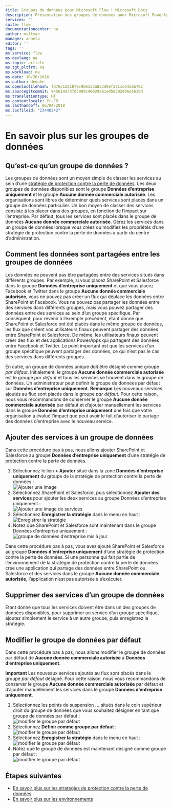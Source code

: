 ```yaml
---
title: Groupes de données pour Microsoft Flow | Microsoft Docs
description: Présentation des groupes de données pour Microsoft PowerApps et Microsoft Flow.
services: ''
suite: flow
documentationcenter: na
author: msftman
manager: anneta
editor: ''
tags: ''
ms.service: flow
ms.devlang: na
ms.topic: article
ms.tgt_pltfrm: na
ms.workload: na
ms.date: 10/26/2016
ms.author: deonhe
ms.openlocfilehash: fd76c12d1879c9b613ba833d9ef2211cd4aab702
ms.sourcegitcommit: 945614d737d5909c40029a61e050302d96e1619d
ms.translationtype: HT
ms.contentlocale: fr-FR
ms.lasthandoff: 06/04/2018
ms.locfileid: "23440242"
---
```

# <a name="learn-all-about-data-groups"></a>En savoir plus sur les groupes de données
## <a name="what-is-a-data-group"></a>Qu’est-ce qu’un groupe de données ?
Les groupes de données sont un moyen simple de classer les services au sein d’une [stratégie de protection contre la perte de données](prevent-data-loss.md). Les deux groupes de données disponibles sont le groupe **Données d’entreprise uniquement** et le groupe **Aucune donnée commerciale autorisée**. Les organisations sont libres de déterminer quels services sont placés dans un groupe de données particulier. Un bon moyen de classer des services consiste à les placer dans des groupes, en fonction de l’impact sur l’entreprise. Par défaut, tous les services sont placés dans le groupe de données **Aucune donnée commerciale autorisée**. Gérez les services dans un groupe de données lorsque vous créez ou modifiez les propriétés d’une stratégie de protection contre la perte de données à partir du centre d’administration.

## <a name="how-data-is-shared-between-data-groups"></a>Comment les données sont partagées entre les groupes de données
Les données ne peuvent pas être partagées entre des services situés dans différents groupes. Par exemple, si vous placez SharePoint et Salesforce dans le groupe **Données d’entreprise uniquement** et que vous placez Facebook et Twitter dans le groupe **Aucune donnée commerciale autorisée**, vous ne pouvez pas créer un flux qui déplace les données entre SharePoint et Facebook. Vous ne pouvez pas partager les données entre des services dans différents groupes, mais vous pouvez partager des données entre des services au sein d’un groupe spécifique. Par conséquent, pour revenir à l’exemple précédent, étant donné que SharePoint et Salesforce ont été placés dans le même groupe de données, les flux que créent vos utilisateurs finaux peuvent partager des données entre SharePoint et Salesforce. De même, les utilisateurs finaux peuvent créer des flux et des applications PowerApps qui partagent des données entre Facebook et Twitter. Le point important est que les services d’un groupe spécifique peuvent partager des données, ce qui n’est pas le cas des services dans différents groupes.  

En outre, un groupe de données unique doit être désigné comme groupe *par défaut*. Initialement, le groupe **Aucune donnée commerciale autorisée** est le groupe *par défaut* et tous les services se trouvent dans le groupe de données. Un administrateur peut définir le groupe de données par défaut sur **Données d’entreprise uniquement**. **Remarque** Les nouveaux services ajoutés au flux sont placés dans le groupe *par défaut*. Pour cette raison, nous vous recommandons de conserver le groupe **Aucune donnée commerciale autorisée** par défaut et d’ajouter manuellement les services dans le groupe **Données d’entreprise uniquement** une fois que votre organisation a évalué l’impact que peut avoir le fait d’autoriser le partage des données d’entreprise avec le nouveau service.

## <a name="add-services-to-a-data-group"></a>Ajouter des services à un groupe de données
Dans cette procédure pas à pas, nous allons ajouter SharePoint et Salesforce au groupe **Données d’entreprise uniquement** d’une stratégie de protection contre la perte de données. 

1. Sélectionnez le lien **+ Ajouter** situé dans la zone **Données d’entreprise uniquement** du groupe de la stratégie de protection contre la perte de données :    
   ![Ajouter une image](./media/introduction-to-data-groups/add-to-data-group-1.png)  
2. Sélectionnez SharePoint et Salesforce, puis sélectionnez **Ajouter des services** pour ajouter les deux services au groupe Données d’entreprise uniquement :    
   ![Ajouter une image de services](./media/introduction-to-data-groups/add-to-data-group-2.png)  
3. Sélectionnez **Enregistrer la stratégie** dans le menu en haut :  
   ![Enregistrer la stratégie](./media/introduction-to-data-groups/add-to-data-group-4.png) 
4. Notez que SharePoint et Salesforce sont maintenant dans le groupe Données d’entreprise uniquement :  
   ![groupe de données d’entreprise mis à jour](./media/introduction-to-data-groups/add-to-data-group-3.png)   

Dans cette procédure pas à pas, vous avez ajouté SharePoint et Salesforce au groupe **Données d’entreprise uniquement** d’une stratégie de protection contre la perte de données. Si une personne qui fait partie de l’environnement de la stratégie de protection contre la perte de données crée une application qui partage des données entre SharePoint ou Salesforce et des services dans le groupe **Aucune donnée commerciale autorisée**, l’application n’est pas autorisée à s’exécuter.

## <a name="remove-services-from-a-data-group"></a>Supprimer des services d’un groupe de données
Étant donné que tous les services doivent être dans un des groupes de données disponibles, pour supprimer un service d’un groupe spécifique, ajoutez simplement le service à un autre groupe, puis enregistrez la stratégie.  

## <a name="change-the-default-data-group"></a>Modifier le groupe de données par défaut
Dans cette procédure pas à pas, nous allons modifier le groupe de données par défaut de **Aucune donnée commerciale autorisée** à **Données d’entreprise uniquement**.  

**Important** Les nouveaux services ajoutés au flux sont placés dans le groupe *par défaut* désigné. Pour cette raison, nous vous recommandons de conserver le groupe **Aucune donnée commerciale autorisée** par défaut et d’ajouter manuellement les services dans le groupe **Données d’entreprise uniquement**.

1. Sélectionnez les points de suspension **...** situés dans le coin supérieur droit du groupe de données que vous souhaitez désigner en tant que groupe de données par défaut :    
   ![modifier le groupe par défaut](./media/introduction-to-data-groups/default-data-group-0.png)  
2. Sélectionnez **Définir comme groupe par défaut** :  
   ![modifier le groupe par défaut](./media/introduction-to-data-groups/default-data-group-1.png)   
3. Sélectionnez **Enregistrer la stratégie** dans le menu en haut :  
   ![modifier le groupe par défaut](./media/introduction-to-data-groups/add-to-data-group-4.png) 
4. Notez que le groupe de données est maintenant désigné comme groupe par défaut :  
   ![modifier le groupe par défaut](./media/introduction-to-data-groups/default-data-group-2.png)   

## <a name="next-steps"></a>Étapes suivantes
* [En savoir plus sur les stratégies de protection contre la perte de données](prevent-data-loss.md)
* [En savoir plus sur les environnements](environments-overview-admin.md)   

